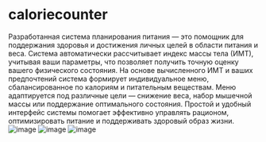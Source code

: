 # caloriecounter

Разработанная система планирования питания — это помощник для поддержания здоровья и достижения личных целей в области питания и веса. Система автоматически рассчитывает индекс массы тела (ИМТ), учитывая ваши параметры, что позволяет получить точную оценку вашего физического состояния.
На основе вычисленного ИМТ и ваших предпочтений система формирует индивидуальное меню, сбалансированное по калориям и питательным веществам. Меню адаптируется под различные цели — снижение веса, набор мышечной массы или поддержание оптимального состояния.
Простой и удобный интерфейс системы помогает эффективно управлять рационом, оптимизировать питание и поддерживать здоровый образ жизни.
![image](https://github.com/user-attachments/assets/9fdf4c53-1702-492c-a985-dabc2361fed6)
![image](https://github.com/user-attachments/assets/e1bf5344-0b77-45fb-a9f6-bfbbc7e5c632)
![image](https://github.com/user-attachments/assets/bf1bce56-922e-44a6-90a3-56d5ff15b495)


